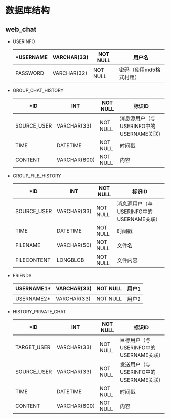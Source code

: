 # 数据库结构

## web_chat

- USERINFO

  | *USERNAME | VARCHAR(33) | NOT NULL | 用户名                  |
  | --------- |-------------| -------- | ----------------------- |
  | PASSWORD  | VARCHAR(32) | NOT NULL | 密码（使用md5格式村粗） |

  

- GROUP_CHAT_HISTORY

  | *ID         | INT          | NOT NULL | 标识ID                                   |
  | ----------- |--------------| -------- | ---------------------------------------- |
  | SOURCE_USER | VARCHAR(33)  | NOT NULL | 消息源用户（与USERINFO中的USERNAME关联） |
  | TIME        | DATETIME     | NOT NULL | 时间戳                                   |
  | CONTENT     | VARCHAR(600) | NOT NULL | 内容                                     |



- GROUP_FILE_HISTORY

  | *ID         | INT         | NOT NULL | 标识ID                                   |
  | ----------- |-------------| -------- | ---------------------------------------- |
  | SOURCE_USER | VARCHAR(33) | NOT NULL | 消息源用户（与USERINFO中的USERNAME关联） |
  | TIME        | DATETIME    | NOT NULL | 时间戳                                   |
  | FILENAME    | VARCHAR(50) | NOT NULL | 文件名                                   |
  | FILECONTENT | LONGBLOB    | NOT NULL | 文件内容                                 |



- FRIENDS

  | USERNAME1* | VARCHAR(33) | NOT NULL | 用户1 |
  | ---------- |-------------| -------- | ----- |
  | USERNAME2* | VARCHAR(33) | NOT NULL | 用户2 |



- HISTORY_PRIVATE_CHAT

  | *ID         | INT          | NOT NULL | 标识ID                                 |
  | ----------- |--------------| -------- | -------------------------------------- |
  | TARGET_USER | VARCHAR(33)  | NOT NULL | 目标用户（与USERINFO中的USERNAME关联） |
  | SOURCE_USER | VARCHAR(33)  | NOT NULL | 发送用户（与USERINFO中的USERNAME关联） |
  | TIME        | DATETIME     | NOT NULL | 时间戳                                 |
  | CONTENT     | VARCHAR(600) | NOT NULL | 内容                                   |

  